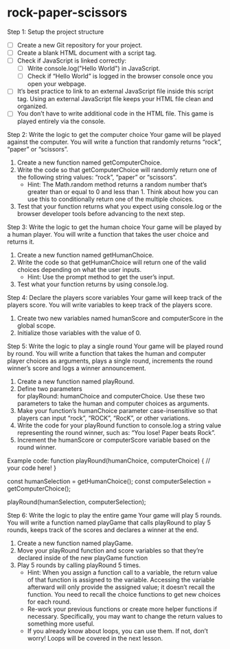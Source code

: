 # rock-paper-scissors

Step 1: Setup the project structure
- [ ] Create a new Git repository for your project.
- [ ] Create a blank HTML document with a script tag.
- [ ] Check if JavaScript is linked correctly:
    - [ ] Write console.log("Hello World") in JavaScript.
    - [ ] Check if “Hello World” is logged in the browser console once you open your webpage.
- [ ] It’s best practice to link to an external JavaScript file inside this script tag. Using an external JavaScript file keeps your HTML file clean and organized.
- [ ] You don’t have to write additional code in the HTML file. This game is played entirely via the console.

Step 2: Write the logic to get the computer choice
Your game will be played against the computer. You will write a function that randomly returns “rock”, “paper” or “scissors”.
1. Create a new function named getComputerChoice.
2. Write the code so that getComputerChoice will randomly return one of the following string values: “rock”, “paper” or “scissors”.
    * Hint: The Math.random method returns a random number that’s greater than or equal to 0 and less than 1. Think about how you can use this to conditionally return one of the multiple choices.
3. Test that your function returns what you expect using console.log or the browser developer tools before advancing to the next step.

Step 3: Write the logic to get the human choice
Your game will be played by a human player. You will write a function that takes the user choice and returns it.
1. Create a new function named getHumanChoice.
2. Write the code so that getHumanChoice will return one of the valid choices depending on what the user inputs.
    * Hint: Use the prompt method to get the user’s input.
3. Test what your function returns by using console.log.

Step 4: Declare the players score variables
Your game will keep track of the players score. You will write variables to keep track of the players score.
1. Create two new variables named humanScore and computerScore in the global scope.
2. Initialize those variables with the value of 0.

Step 5: Write the logic to play a single round
Your game will be played round by round. You will write a function that takes the human and computer player choices as arguments, plays a single round, increments the round winner’s score and logs a winner announcement.
1. Create a new function named playRound.
2. Define two parameters for playRound: humanChoice and computerChoice. Use these two parameters to take the human and computer choices as arguments.
3. Make your function’s humanChoice parameter case-insensitive so that players can input “rock”, “ROCK”, “RocK”, or other variations.
4. Write the code for your playRound function to console.log a string value representing the round winner, such as: “You lose! Paper beats Rock”.
5. Increment the humanScore or computerScore variable based on the round winner.

Example code:
function playRound(humanChoice, computerChoice) {
  // your code here!
}

const humanSelection = getHumanChoice();
const computerSelection = getComputerChoice();

playRound(humanSelection, computerSelection);


Step 6: Write the logic to play the entire game
Your game will play 5 rounds. You will write a function named playGame that calls playRound to play 5 rounds, keeps track of the scores and declares a winner at the end.
1. Create a new function named playGame.
2. Move your playRound function and score variables so that they’re declared inside of the new playGame function
3. Play 5 rounds by calling playRound 5 times.
    * Hint: When you assign a function call to a variable, the return value of that function is assigned to the variable. Accessing the variable afterward will only provide the assigned value; it doesn’t recall the function. You need to recall the choice functions to get new choices for each round.
    * Re-work your previous functions or create more helper functions if necessary. Specifically, you may want to change the return values to something more useful.
    * If you already know about loops, you can use them. If not, don’t worry! Loops will be covered in the next lesson.




